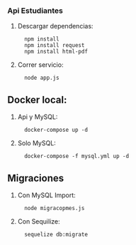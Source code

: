 ### Api Estudiantes


1. Descargar dependencias:

         npm install
         npm install request
         npm install html-pdf

2. Correr servicio:

         node app.js

## Docker local:

1. Api y MySQL:

         docker-compose up -d

2. Solo MySQL:

         docker-compose -f mysql.yml up -d


## Migraciones 

1. Con MySQL Import:

         node migracopmes.js

1. Con Sequilize:

         sequelize db:migrate

         